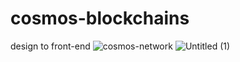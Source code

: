 # cosmos-blockchains
design to front-end
![cosmos-network](https://user-images.githubusercontent.com/92162125/216594772-8c9e1bce-9de9-4805-b7fa-8faa40da1545.jpg)
![Untitled (1)](https://user-images.githubusercontent.com/92162125/216594783-f947f0da-909e-458c-a1a9-d3f04803c576.png)
